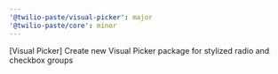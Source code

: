 ```yaml
---
'@twilio-paste/visual-picker': major
'@twilio-paste/core': minor
---
```


[Visual Picker] Create new Visual Picker package for stylized radio and checkbox groups
